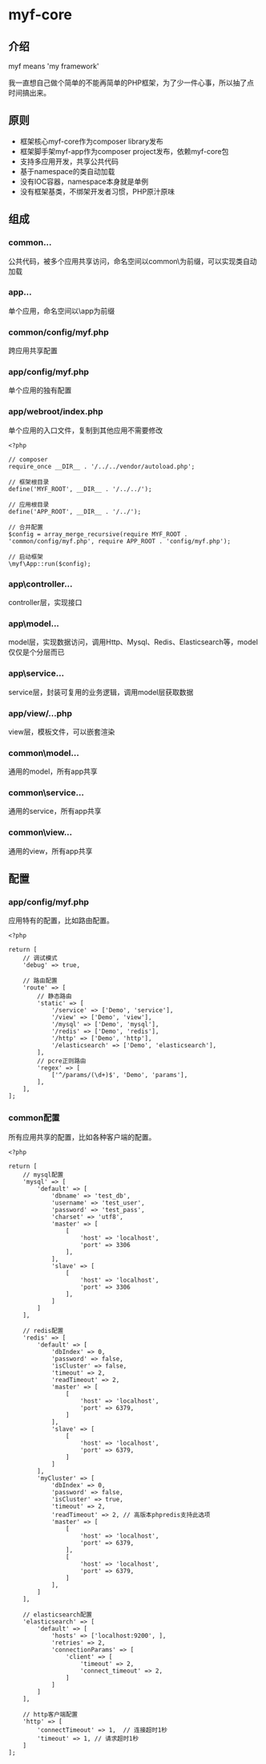 # myf-core

## 介绍

myf means 'my framework'

我一直想自己做个简单的不能再简单的PHP框架，为了少一件心事，所以抽了点时间搞出来。

## 原则

* 框架核心myf-core作为composer library发布
* 框架脚手架myf-app作为composer project发布，依赖myf-core包
* 支持多应用开发，共享公共代码
* 基于namespace的类自动加载
* 没有IOC容器，namespace本身就是单例
* 没有框架基类，不绑架开发者习惯，PHP原汁原味

## 组成

### common\...

公共代码，被多个应用共享访问，命名空间以common\为前缀，可以实现类自动加载

### app\...

单个应用，命名空间以\app为前缀

### common/config/myf.php

跨应用共享配置

### app/config/myf.php

单个应用的独有配置

### app/webroot/index.php

单个应用的入口文件，复制到其他应用不需要修改

```
<?php

// composer
require_once __DIR__ . '/../../vendor/autoload.php';

// 框架根目录
define('MYF_ROOT', __DIR__ . '/../../');

// 应用根目录
define('APP_ROOT', __DIR__ . '/../');

// 合并配置
$config = array_merge_recursive(require MYF_ROOT . 'common/config/myf.php', require APP_ROOT . 'config/myf.php');

// 启动框架
\myf\App::run($config);
```

### app\controller\...

controller层，实现接口

### app\model\...

model层，实现数据访问，调用Http、Mysql、Redis、Elasticsearch等，model仅仅是个分层而已

### app\service\...

service层，封装可复用的业务逻辑，调用model层获取数据

### app/view/...php

view层，模板文件，可以嵌套渲染

### common\model\...

通用的model，所有app共享

### common\service\...

通用的service，所有app共享

### common\view\...

通用的view，所有app共享

## 配置

### app/config/myf.php

应用特有的配置，比如路由配置。
```
<?php

return [
    // 调试模式
    'debug' => true,

    // 路由配置
    'route' => [
        // 静态路由
        'static' => [
            '/service' => ['Demo', 'service'],
            '/view' => ['Demo', 'view'],
            '/mysql' => ['Demo', 'mysql'],
            '/redis' => ['Demo', 'redis'],
            '/http' => ['Demo', 'http'],
            '/elasticsearch' => ['Demo', 'elasticsearch'],
        ],
        // pcre正则路由
        'regex' => [
            ['^/params/(\d+)$', 'Demo', 'params'],
        ],
    ],
];
```

### common配置

所有应用共享的配置，比如各种客户端的配置。
```
<?php

return [
    // mysql配置
    'mysql' => [
        'default' => [
            'dbname' => 'test_db',
            'username' => 'test_user',
            'password' => 'test_pass',
            'charset' => 'utf8',
            'master' => [
                [
                    'host' => 'localhost',
                    'port' => 3306
                ],
            ],
            'slave' => [
                [
                    'host' => 'localhost',
                    'port' => 3306
                ],
            ]
        ]
    ],

    // redis配置
    'redis' => [
        'default' => [
            'dbIndex' => 0,
            'password' => false,
            'isCluster' => false,
            'timeout' => 2,
            'readTimeout' => 2,
            'master' => [
                [
                    'host' => 'localhost',
                    'port' => 6379,
                ]
            ],
            'slave' => [
                [
                    'host' => 'localhost',
                    'port' => 6379,
                ]
            ]
        ],
        'myCluster' => [
            'dbIndex' => 0,
            'password' => false,
            'isCluster' => true,
            'timeout' => 2,
            'readTimeout' => 2, // 高版本phpredis支持此选项
            'master' => [
                [
                    'host' => 'localhost',
                    'port' => 6379,
                ],
                [
                    'host' => 'localhost',
                    'port' => 6379,
                ]
            ],
        ]
    ],

    // elasticsearch配置
    'elasticsearch' => [
        'default' => [
            'hosts' => ['localhost:9200', ],
            'retries' => 2,
            'connectionParams' => [
                'client' => [
                    'timeout' => 2,
                    'connect_timeout' => 2,
                ]
            ]
        ]
    ],

    // http客户端配置
    'http' => [
        'connectTimeout' => 1,  // 连接超时1秒
        'timeout' => 1, // 请求超时1秒
    ]
];
```